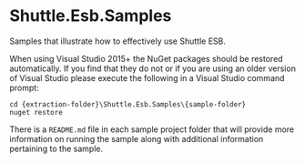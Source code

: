 Shuttle.Esb.Samples
===================

Samples that illustrate how to effectively use Shuttle ESB.

When using Visual Studio 2015+ the NuGet packages should be restored automatically.  If you find that they do not or if you are using an older version of Visual Studio please execute the following in a Visual Studio command prompt:

~~~
cd {extraction-folder}\Shuttle.Esb.Samples\{sample-folder}
nuget restore
~~~

There is a `README.md` file in each sample project folder that will provide more information on running the sample along with additional information pertaining to the sample.
